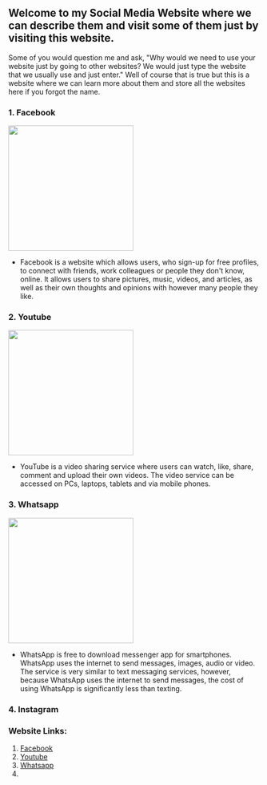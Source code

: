 
<link rel="shortcut icon" type="image/x-icon" href="favicon.ico?">

## Welcome to my Social Media Website where we can describe them and visit some of them just by visiting this website.

Some of you would question me and ask, "Why would we need to use your website just by going to other websites? We would just type the website that we usually use and just enter." Well of course that is true but this is a website where we can learn more about them and store all the websites here if you forgot the name.

### 1. Facebook

<img src="https://upload.wikimedia.org/wikipedia/commons/thumb/0/05/Facebook_Logo_%282019%29.png/768px-Facebook_Logo_%282019%29.png" width="250" height="250" />

- Facebook is a website which allows users, who sign-up for free profiles, to connect with friends, work colleagues or people they don't know, online. It allows users to share pictures, music, videos, and articles, as well as their own thoughts and opinions with however many people they like.

### 2. Youtube

<img src="https://e7.pngegg.com/pngimages/969/977/png-clipart-youtube-logo-like-youtube-angle-youtube-play-button.png" width="250" height="250" />

- YouTube is a video sharing service where users can watch, like, share, comment and upload their own videos. The video service can be accessed on PCs, laptops, tablets and via mobile phones. 

### 3. Whatsapp

<img src="https://assets.stickpng.com/images/580b57fcd9996e24bc43c543.png" width="250" height="250" />

- WhatsApp is free to download messenger app for smartphones. WhatsApp uses the internet to send messages, images, audio or video. The service is very similar to text messaging services, however, because WhatsApp uses the internet to send messages, the cost of using WhatsApp is significantly less than texting. 

### 4. Instagram


### Website Links:
1. <a href="https://www.facebook.com/">Facebook</a>
2. <a href="https://www.youtube.com/">Youtube</a>
3. <a href="https://www.whatsapp.com/">Whatsapp</a>
4. 
